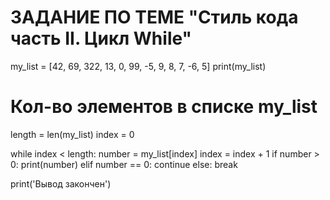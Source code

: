 # ЗАДАНИЕ ПО ТЕМЕ "Стиль кода часть II. Цикл While"

my_list = [42, 69, 322, 13, 0, 99, -5, 9, 8, 7, -6, 5]
print(my_list)
# Кол-во элементов в списке my_list
length = len(my_list)
index = 0

while index < length:
    number = my_list[index]
    index = index + 1
    if number > 0:
        print(number)
    elif number == 0:
        continue
    else:
        break

print('Вывод закончен')